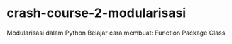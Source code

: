 # crash-course-2-modularisasi
Modularisasi dalam Python
Belajar cara membuat:
Function
Package
Class
